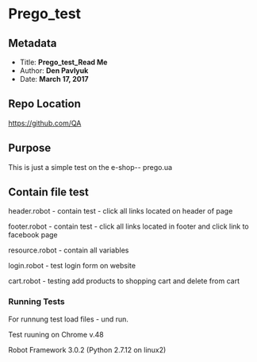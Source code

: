 # Prego_test

## Metadata

* Title: **Prego_test_Read Me**
* Author: **Den Pavlyuk**
* Date: **March 17, 2017**

## Repo Location

https://github.com/QA

## Purpose

This is just a simple test on the  e-shop-- prego.ua


## Contain file test

header.robot  - contain test - click all links located on header of page

footer.robot - contain test - click all links located in footer and click link to facebook page

resource.robot - contain all variables

login.robot - test login form on website

cart.robot - testing add products to shopping cart and delete from cart

### Running Tests

For runnung test load files - und run.

Test ruuning on Chrome v.48

Robot Framework 3.0.2 (Python 2.7.12 on linux2)



